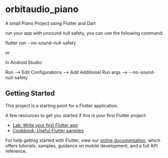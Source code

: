 # orbitaudio_piano

A small Piano Project using Flutter and Dart

run your app with unsound null safety, you can use the following command:

flutter run --no-sound-null-safety

or

In Android Studio:

Run --> Edit Configurations --> Add Additional Run args --> --no-sound-null-safety



## Getting Started



This project is a starting point for a Flutter application.

A few resources to get you started if this is your first Flutter project:

- [Lab: Write your first Flutter app](https://flutter.dev/docs/get-started/codelab)
- [Cookbook: Useful Flutter samples](https://flutter.dev/docs/cookbook)

For help getting started with Flutter, view our
[online documentation](https://flutter.dev/docs), which offers tutorials,
samples, guidance on mobile development, and a full API reference.
